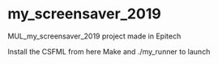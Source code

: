 # my_screensaver_2019
MUL_my_screensaver_2019 project made in Epitech 

Install the CSFML from here Make and ./my_runner to launch
